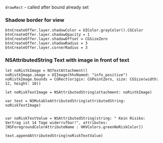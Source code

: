 ```drawRect``` - called after bound already set 


### Shadow border for view
 ```       
btnCreateOffer.layer.shadowColor = UIColor.grayColor().CGColor
btnCreateOffer.layer.shadowOpacity = 1
btnCreateOffer.layer.shadowOffset = CGSizeZero
btnCreateOffer.layer.shadowRadius = 3
btnCreateOffer.layer.cornerRadius = 3
```

### NSAttributedString Text with image in front of text
```
let noRistkImage = NSTextAttachment()
noRistkImage.image = UIImage(hhvNamed: "info_positive")
noRistkImage.bounds = CGRect(origin: CGPointZero, size: CGSize(width: 12, height: 10))

let noRiskTextImage = NSAttributedString(attachment: noRistkImage)

var text = NSMutableAttributedString(attributedString: noRiskTextImage)


var noRiskTextValue = NSAttributedString(string: " Kein Risiko: Vertrag ist 14 Tage widerrufbar!", attributes: [NSForegroundColorAttributeName : HHVColors.greenNoRiskColor])

text.appendAttributedString(noRiskTextValue)
 
```

